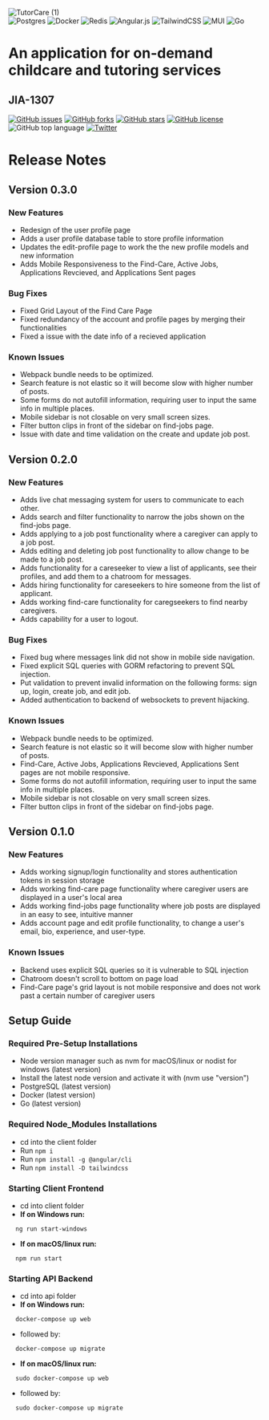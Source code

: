 ![TutorCare (1)](https://user-images.githubusercontent.com/59323055/150261046-70941ab4-8bed-46a0-a3ee-65d22ead7ddb.png) \
![Postgres](https://img.shields.io/badge/postgres-%23316192.svg?style=for-the-badge&logo=postgresql&logoColor=white)
![Docker](https://img.shields.io/badge/docker-%230db7ed.svg?style=for-the-badge&logo=docker&logoColor=white)
![Redis](https://img.shields.io/badge/redis-%23DD0031.svg?style=for-the-badge&logo=redis&logoColor=white)
![Angular.js](https://img.shields.io/badge/angular.js-%23E23237.svg?style=for-the-badge&logo=angularjs&logoColor=white)
![TailwindCSS](https://img.shields.io/badge/tailwindcss-%2338B2AC.svg?style=for-the-badge&logo=tailwind-css&logoColor=white)
![MUI](https://img.shields.io/badge/MUI-%230081CB.svg?style=for-the-badge&logo=material-ui&logoColor=white)
![Go](https://img.shields.io/badge/go-%2300ADD8.svg?style=for-the-badge&logo=go&logoColor=white)
# An application for on-demand childcare and tutoring services
## JIA-1307
[![GitHub issues](https://img.shields.io/github/issues/k-lombard/TutorCare)](https://github.com/k-lombard/TutorCare/issues)
[![GitHub forks](https://img.shields.io/github/forks/k-lombard/TutorCare)](https://github.com/k-lombard/TutorCare/network)
[![GitHub stars](https://img.shields.io/github/stars/k-lombard/TutorCare)](https://github.com/k-lombard/TutorCare/stargazers)
[![GitHub license](https://img.shields.io/github/license/k-lombard/TutorCare)](https://github.com/k-lombard/TutorCare/blob/main/LICENSE)
![GitHub top language](https://img.shields.io/github/languages/top/k-lombard/TutorCare)
[![Twitter](https://img.shields.io/twitter/url?style=social&url=https%3A%2F%2Fgithub.com%2Fk-lombard%2FTutorCare)](https://twitter.com/intent/tweet?text=Wow:&url=https%3A%2F%2Fgithub.com%2Fk-lombard%2FTutorCare)


# Release Notes
## Version 0.3.0
### New Features
- Redesign of the user profile page
- Adds a user profile database table to store profile information
- Updates the edit-profile page to work the the new profile models and new information
- Adds Mobile Responsiveness to the Find-Care, Active Jobs, Applications Revcieved, and Applications Sent pages

### Bug Fixes
- Fixed Grid Layout of the Find Care Page
- Fixed redundancy of the account and profile pages by merging their functionalities
- Fixed a issue with the date info of a recieved application

### Known Issues
- Webpack bundle needs to be optimized.
- Search feature is not elastic so it will become slow with higher number of posts.
- Some forms do not autofill information, requiring user to input the same info in multiple places.
- Mobile sidebar is not closable on very small screen sizes. 
- Filter button clips in front of the sidebar on find-jobs page.
- Issue with date and time validation on the create and update job post.

## Version 0.2.0
### New Features
- Adds live chat messaging system for users to communicate to each other.
- Adds search and filter functionality to narrow the jobs shown on the find-jobs page.
- Adds applying to a job post functionality where a caregiver can apply to a job post.
- Adds editing and deleting job post functionality to allow change to be made to a job post.
- Adds functionality for a careseeker to view a list of applicants, see their profiles, and add them to a chatroom for messages.
- Adds hiring functionality for careseekers to hire someone from the list of applicant.
- Adds working find-care functionality for caregseekers to find nearby caregivers.
- Adds capability for a user to logout.

### Bug Fixes
- Fixed bug where messages link did not show in mobile side navigation.
- Fixed explicit SQL queries with GORM refactoring to prevent SQL injection.
- Put validation to prevent invalid information on the following forms: sign up, login, create job, and edit job.
- Added authentication to backend of websockets to prevent hijacking.

### Known Issues
- Webpack bundle needs to be optimized.
- Search feature is not elastic so it will become slow with higher number of posts.
- Find-Care, Active Jobs, Applications Revcieved, Applications Sent pages are not mobile responsive.
- Some forms do not autofill information, requiring user to input the same info in multiple places.
- Mobile sidebar is not closable on very small screen sizes. 
- Filter button clips in front of the sidebar on find-jobs page.

## Version 0.1.0
### New Features
- Adds working signup/login functionality and stores authentication tokens in session storage
- Adds working find-care page functionality where caregiver users are displayed in a user's local area
- Adds working find-jobs page functionality where job posts are displayed in an easy to see, intuitive manner
- Adds account page and edit profile functionality, to change a user's email, bio, experience, and user-type. 

### Known Issues
- Backend uses explicit SQL queries so it is vulnerable to SQL injection
- Chatroom doesn't scroll to bottom on page load
- Find-Care page's grid layout is not mobile responsive and does not work past a certain number of caregiver users


## Setup Guide
### Required Pre-Setup Installations
- Node version manager such as nvm for macOS/linux or nodist for windows (latest version)
- Install the latest node version and activate it with (nvm use "version")
- PostgreSQL (latest version)
- Docker (latest version)
- Go (latest version)

### Required Node_Modules Installations
- cd into the client folder
- Run ``` npm i ```
- Run ``` npm install -g @angular/cli ``` 
- Run ``` npm install -D tailwindcss ```

### Starting Client Frontend
- cd into client folder
- **If on Windows run:**
```
  ng run start-windows
```
- **If on macOS/linux run:**
```
  npm run start
```

### Starting API Backend
- cd into api folder
- **If on Windows run:**
```
  docker-compose up web
```
- followed by: 
```
  docker-compose up migrate
```
- **If on macOS/linux run:**
```
  sudo docker-compose up web
```
- followed by:
```
  sudo docker-compose up migrate
```
